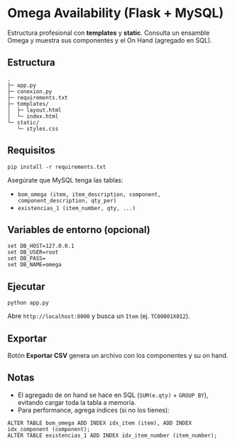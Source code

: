 
# Omega Availability (Flask + MySQL)

Estructura profesional con **templates** y **static**. Consulta un ensamble Omega y muestra sus componentes y el On Hand (agregado en SQL).

## Estructura
```
.
├─ app.py
├─ conexion.py
├─ requirements.txt
├─ templates/
│  ├─ layout.html
│  └─ index.html
└─ static/
   └─ styles.css
```

## Requisitos
```
pip install -r requirements.txt
```
Asegúrate que MySQL tenga las tablas:
- `bom_omega (item, item_description, component, component_description, qty_per)`
- `existencias_1 (item_number, qty, ...)`

## Variables de entorno (opcional)
```
set DB_HOST=127.0.0.1
set DB_USER=root
set DB_PASS=
set DB_NAME=omega
```

## Ejecutar
```
python app.py
```
Abre `http://localhost:8000` y busca un `Item` (ej. `TC00001X012`).

## Exportar
Botón **Exportar CSV** genera un archivo con los componentes y su on hand.

## Notas
- El agregado de on hand se hace en SQL (`SUM(e.qty)` + `GROUP BY`), evitando cargar toda la tabla a memoria.
- Para performance, agrega índices (si no los tienes):
```
ALTER TABLE bom_omega ADD INDEX idx_item (item), ADD INDEX idx_component (component);
ALTER TABLE existencias_1 ADD INDEX idx_item_number (item_number);
```
